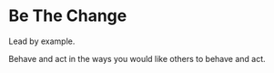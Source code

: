 # Be The Change

<summary>
Lead by example.
</summary>

Behave and act in the ways you would like others to behave and act.
